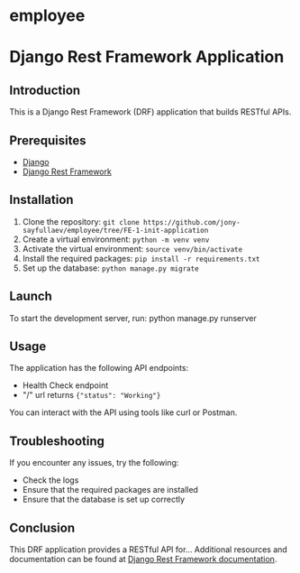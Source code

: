 # employee

# Django Rest Framework Application

## Introduction

This is a Django Rest Framework (DRF) application that builds RESTful APIs.

## Prerequisites

- [Django](https://www.djangoproject.com/)
- [Django Rest Framework](https://www.django-rest-framework.org/)

## Installation

1. Clone the repository: `git clone https://github.com/jony-sayfullaev/employee/tree/FE-1-init-application`
2. Create a virtual environment: `python -m venv venv`
3. Activate the virtual environment: `source venv/bin/activate`
4. Install the required packages: `pip install -r requirements.txt`
5. Set up the database: `python manage.py migrate`

## Launch

To start the development server, run: python manage.py runserver


## Usage

The application has the following API endpoints:
- Health Check endpoint
- "/" url returns `{"status": "Working"}`

You can interact with the API using tools like curl or Postman.

## Troubleshooting

If you encounter any issues, try the following:
- Check the logs
- Ensure that the required packages are installed
- Ensure that the database is set up correctly

## Conclusion

This DRF application provides a RESTful API for... Additional resources and documentation can be found at [Django Rest Framework documentation](https://www.django-rest-framework.org/).
